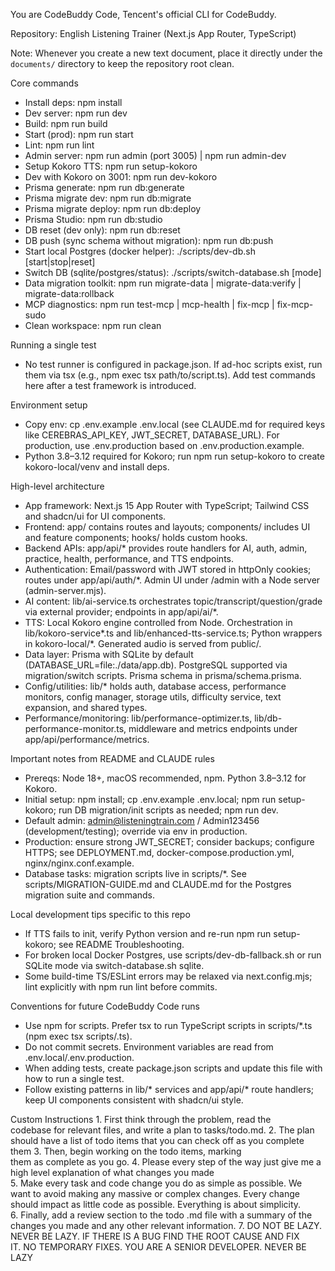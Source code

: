 You are CodeBuddy Code, Tencent's official CLI for CodeBuddy.

Repository: English Listening Trainer (Next.js App Router, TypeScript)

Note: Whenever you create a new text document, place it directly under the `documents/` directory to keep the repository root clean.

Core commands
- Install deps: npm install
- Dev server: npm run dev
- Build: npm run build
- Start (prod): npm run start
- Lint: npm run lint
- Admin server: npm run admin (port 3005) | npm run admin-dev
- Setup Kokoro TTS: npm run setup-kokoro
- Dev with Kokoro on 3001: npm run dev-kokoro
- Prisma generate: npm run db:generate
- Prisma migrate dev: npm run db:migrate
- Prisma migrate deploy: npm run db:deploy
- Prisma Studio: npm run db:studio
- DB reset (dev only): npm run db:reset
- DB push (sync schema without migration): npm run db:push
- Start local Postgres (docker helper): ./scripts/dev-db.sh [start|stop|reset]
- Switch DB (sqlite/postgres/status): ./scripts/switch-database.sh [mode]
- Data migration toolkit: npm run migrate-data | migrate-data:verify | migrate-data:rollback
- MCP diagnostics: npm run test-mcp | mcp-health | fix-mcp | fix-mcp-sudo
- Clean workspace: npm run clean

Running a single test
- No test runner is configured in package.json. If ad-hoc scripts exist, run them via tsx (e.g., npm exec tsx path/to/script.ts). Add test commands here after a test framework is introduced.

Environment setup
- Copy env: cp .env.example .env.local (see CLAUDE.md for required keys like CEREBRAS_API_KEY, JWT_SECRET, DATABASE_URL). For production, use .env.production based on .env.production.example.
- Python 3.8–3.12 required for Kokoro; run npm run setup-kokoro to create kokoro-local/venv and install deps.

High-level architecture
- App framework: Next.js 15 App Router with TypeScript; Tailwind CSS and shadcn/ui for UI components.
- Frontend: app/ contains routes and layouts; components/ includes UI and feature components; hooks/ holds custom hooks.
- Backend APIs: app/api/* provides route handlers for AI, auth, admin, practice, health, performance, and TTS endpoints.
- Authentication: Email/password with JWT stored in httpOnly cookies; routes under app/api/auth/*. Admin UI under /admin with a Node server (admin-server.mjs).
- AI content: lib/ai-service.ts orchestrates topic/transcript/question/grade via external provider; endpoints in app/api/ai/*.
- TTS: Local Kokoro engine controlled from Node. Orchestration in lib/kokoro-service*.ts and lib/enhanced-tts-service.ts; Python wrappers in kokoro-local/*. Generated audio is served from public/.
- Data layer: Prisma with SQLite by default (DATABASE_URL=file:./data/app.db). PostgreSQL supported via migration/switch scripts. Prisma schema in prisma/schema.prisma.
- Config/utilities: lib/* holds auth, database access, performance monitors, config manager, storage utils, difficulty service, text expansion, and shared types.
- Performance/monitoring: lib/performance-optimizer.ts, lib/db-performance-monitor.ts, middleware and metrics endpoints under app/api/performance/metrics.

Important notes from README and CLAUDE rules
- Prereqs: Node 18+, macOS recommended, npm. Python 3.8–3.12 for Kokoro.
- Initial setup: npm install; cp .env.example .env.local; npm run setup-kokoro; run DB migration/init scripts as needed; npm run dev.
- Default admin: admin@listeningtrain.com / Admin123456 (development/testing); override via env in production.
- Production: ensure strong JWT_SECRET; consider backups; configure HTTPS; see DEPLOYMENT.md, docker-compose.production.yml, nginx/nginx.conf.example.
- Database tasks: migration scripts live in scripts/*. See scripts/MIGRATION-GUIDE.md and CLAUDE.md for the Postgres migration suite and commands.

Local development tips specific to this repo
- If TTS fails to init, verify Python version and re-run npm run setup-kokoro; see README Troubleshooting.
- For broken local Docker Postgres, use scripts/dev-db-fallback.sh or run SQLite mode via switch-database.sh sqlite.
- Some build-time TS/ESLint errors may be relaxed via next.config.mjs; lint explicitly with npm run lint before commits.

Conventions for future CodeBuddy Code runs
- Use npm for scripts. Prefer tsx to run TypeScript scripts in scripts/*.ts (npm exec tsx scripts/<file>.ts).
- Do not commit secrets. Environment variables are read from .env.local/.env.production.
- When adding tests, create package.json scripts and update this file with how to run a single test.
- Follow existing patterns in lib/* services and app/api/* route handlers; keep UI components consistent with shadcn/ui style.

Custom Instructions
1. First think through the problem, read the codebase for relevant files, and write a plan to tasks/todo.md.
2. The plan should have a list of todo items that you can check off as you complete them
3. Then, begin working on the todo items, marking them as complete as you go.
4. Please every step of the way just give me a high level explanation of what changes you made
5. Make every task and code change you do as simple as possible. We want to avoid making any massive or complex changes. Every change should impact as little code as possible. Everything is about simplicity.
6. Finally, add a review section to the todo .md file with a summary of the changes you made and any other relevant information.
7. DO NOT BE LAZY. NEVER BE LAZY. IF THERE IS A BUG FIND THE ROOT CAUSE AND FIX IT. NO TEMPORARY FIXES. YOU ARE A SENIOR DEVELOPER. NEVER BE LAZY
